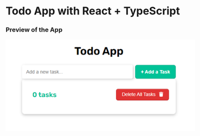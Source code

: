 # Todo App with React + TypeScript

### Preview of the App

![Todo App](src/assets/images/todo%20app.png)
